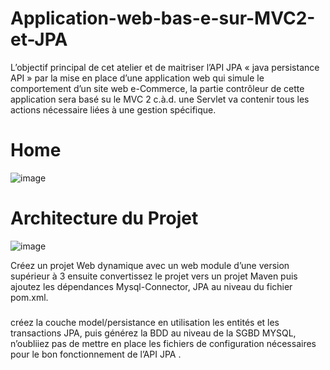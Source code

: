# Application-web-bas-e-sur-MVC2-et-JPA
L’objectif principal de cet atelier et de maitriser l’API JPA « java persistance API » par la mise en place d’une application web qui simule le comportement d’un site web e-Commerce, la partie contrôleur de cette application sera basé su le MVC 2 c.à.d. une Servlet va contenir tous les actions nécessaire liées à une gestion spécifique.

# Home
![image](https://user-images.githubusercontent.com/101791324/204267729-43f4e9bf-6bf2-4a0a-8a87-7a304cce76ab.png)

# Architecture du Projet
![image](https://user-images.githubusercontent.com/101791324/204232363-36e0ba02-d600-4bef-9b30-7e408a92a374.png)


Créez un projet Web dynamique avec un web module d’une version supérieur à 3 ensuite convertissez le projet vers un projet Maven puis ajoutez les dépendances Mysql-Connector, JPA au niveau du fichier pom.xml.
### 

 créez la couche model/persistance en utilisation les entités et les transactions JPA, puis générez la BDD au niveau de la SGBD MYSQL, n’oubliiez pas de mettre en place les fichiers de configuration nécessaires pour le bon fonctionnement de l’API JPA .

